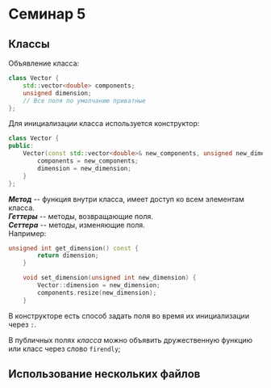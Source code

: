 # Семинар 5

## Классы

Объявление класса:
```c++
class Vector {
    std::vector<double> components;
    unsigned dimension;
    // Все поля по умолчанию приватные
};
```

Для инициализации класса используется конструктор:

```c++
class Vector {
public:
    Vector(const std::vector<double>& new_components, unsigned new_dimension) {
        components = new_components;
        dimension = new_dimension;
    }    
};
```

**_Метод_** -- функция внутри класса, имеет доступ ко всем элементам класса.  
**_Геттеры_** -- методы, возвращающие поля.  
_**Сеттера**_ -- методы, изменяющие поля.  
Например:
```c++
unsigned int get_dimension() const {
        return dimension;
    }

    void set_dimension(unsigned int new_dimension) {
        Vector::dimension = new_dimension;
        components.resize(new_dimension);
    }
```

В конструкторе есть способ задать поля во время их инициализации через `:`.  

В публичных полях _класса_ можно объявить дружественную функцию или класс 
через слово `firendly`;

## Использование нескольких файлов

